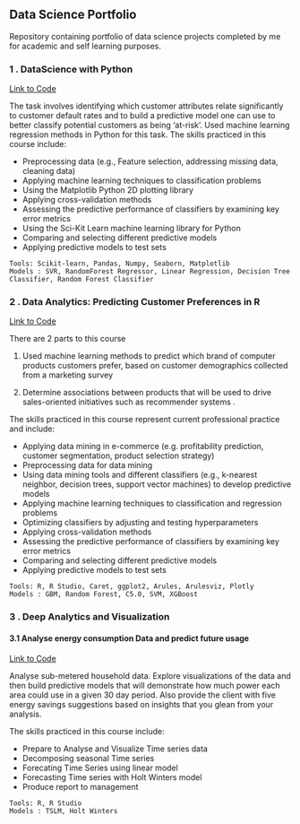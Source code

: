 ## Data Science Portfolio
Repository containing portfolio of data science projects completed by me for academic and self learning purposes.

### 1 . DataScience with Python 
[Link to Code](https://github.com/lavanyat15/DataScience-Code/tree/main/(C2)DataScience%20with%20Python%20)

The task involves identifying which customer attributes relate significantly to customer default rates and to build a predictive model one can use to better classify potential customers as being ‘at-risk’. Used machine learning regression methods in Python for this task. 
The skills practiced in this course include:

* Preprocessing data (e.g., Feature selection, addressing missing data, cleaning data)
* Applying machine learning techniques to classification problems
* Using the Matplotlib Python 2D plotting library 
* Applying cross-validation methods
* Assessing the predictive performance of classifiers by examining key error metrics
* Using the Sci-Kit Learn machine learning library for Python
* Comparing and selecting different predictive models
* Applying predictive models to test sets

```
Tools: Scikit-learn, Pandas, Numpy, Seaborn, Matplotlib
Models : SVR, RandomForest Regressor, Linear Regression, Decision Tree Classifier, Random Forest Classifier

```

### 2 . Data Analytics: Predicting Customer Preferences in R 
[Link to Code](https://github.com/lavanyat15/DataScience-Code/tree/main/(C3)Predicting%20customer%20Pref%20in%20R)

There are 2 parts to this course 
1. Used machine learning methods to predict which brand of computer products customers prefer, based on customer demographics collected from a marketing survey 
 
2. Determine associations between products that will be used to drive sales-oriented initiatives such as recommender systems .

The skills practiced in this course represent current professional practice and include:

* Applying data mining in e-commerce (e.g. profitability prediction, customer segmentation, product selection strategy)
* Preprocessing data for data mining
* Using data mining tools and different classifiers (e.g., k-nearest neighbor, decision trees, support vector machines) to develop predictive models
* Applying machine learning techniques to classification and regression problems
* Optimizing classifiers by adjusting and testing hyperparameters
* Applying cross-validation methods
* Assessing the predictive performance of classifiers by examining key error metrics
* Comparing and selecting different predictive models
* Applying predictive models to test sets

```
Tools: R, R Studio, Caret, ggplot2, Arules, Arulesviz, Plotly
Models : GBM, Random Forest, C5.0, SVM, XGBoost

```

### 3 . Deep Analytics and Visualization 

#### 3.1 Analyse energy consumption Data and predict future usage
[Link to Code](https://github.com/lavanyat15/DataScience-Code/tree/main/(C4)Data%20Visualise%20and%20Analysis/(T1)%20Visualise%20and%20Analyse%20Energy%20consumption)

Analyse sub-metered household data.
Explore visualizations of the data and then build predictive models that will demonstrate how much power each area could use in a given 30 day period.
Also provide the client with five energy savings suggestions based on insights that you glean from your analysis.

The skills practiced in this course include:

* Prepare to Analyse and Visualize Time series data
* Decomposing seasonal Time series
* Forecating Time Series using linear model
* Forecasting Time series with Holt Winters model
* Produce report to management

```
Tools: R, R Studio
Models : TSLM, Holt Winters

```
